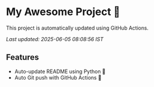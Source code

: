 # My Awesome Project 🚀

This project is automatically updated using GitHub Actions.

_Last updated: 2025-06-05 08:08:56 IST_

## Features
- Auto-update README using Python 🐍
- Auto Git push with GitHub Actions 🤖
